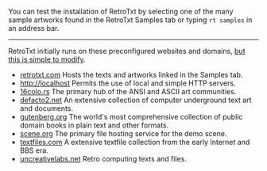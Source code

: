 You can test the installation of RetroTxt by selecting one of the many sample artworks found in the RetroTxt Samples tab or typing `rt samples` in an address bar.

---

RetroTxt initially runs on these preconfigured websites and domains, [but this is simple to modify](../settings).

- [retrotxt.com](https://retrotxt.com) Hosts the texts and artworks linked in the Samples tab.
- [http://localhost](http://localhost) Permits the use of local and simple HTTP servers.
- [16colo.rs](https://16colo.rs) The primary hub of the ANSI and ASCII art communities.
- [defacto2.net](https://defacto2.net) An extensive collection of computer underground text art and documents.
- [gutenberg.org](https://www.gutenberg.org) The world's most comprehensive collection of public domain books in plain text and other formats.
- [scene.org](https://scene.org) The primary file hosting service for the demo scene.
- [textfiles.com](http://textfiles.com) A extensive textfile collection from the early Internet and BBS era.
- [uncreativelabs.net](http://uncreativelabs.net) Retro computing texts and files.
